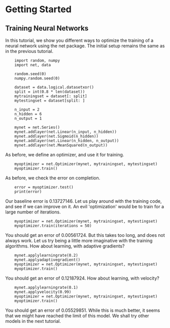 # Getting Started

## Training Neural Networks

In this tutorial, we show you different ways to optimize the training of a
neural network using the net package. The initial setup remains the same as in
the previous tutorial.

		import random, numpy
		import net, data

		random.seed(0)
		numpy.random.seed(0)

		dataset = data.logical.datasetxor()
		split = int(0.8 * len(dataset))
		mytrainingset = dataset[: split]
		mytestingset = dataset[split: ]

		n_input = 2
		n_hidden = 6
		n_output = 1

		mynet = net.Series()
		mynet.addlayer(net.Linear(n_input, n_hidden))
		mynet.addlayer(net.Sigmoid(n_hidden))
		mynet.addlayer(net.Linear(n_hidden, n_output))
		mynet.addlayer(net.MeanSquared(n_output))

As before, we define an optimizer, and use it for training.

		myoptimizer = net.Optimizer(mynet, mytrainingset, mytestingset)
		myoptimizer.train()

As before, we check the error on completion.

		error = myoptimizer.test()
		print(error)

Our baseline error is 0.13727146. Let us play around with the training code,
and see if we can improve on it. An evil 'optimization' would be to train for
a large number of iterations.

		myoptimizer = net.Optimizer(mynet, mytrainingset, mytestingset)
		myoptimizer.train(iterations = 50)

You should get an error of 0.00561724. But this takes too long, and does not
always work. Let us try being a little more imaginative with the training
algorithms. How about learning, with adaptive gradients?

		mynet.applylearningrate(0.2)
		mynet.applyadaptivegradient()
		myoptimizer = net.Optimizer(mynet, mytrainingset, mytestingset)
		myoptimizer.train()

You should get an error of 0.12187924. How about learning, with velocity?

		mynet.applylearningrate(0.1)
		mynet.applyvelocity(0.99)
		myoptimizer = net.Optimizer(mynet, mytrainingset, mytestingset)
		myoptimizer.train()

You should get an error of 0.05529851. While this is much better, it seems that
we might have reached the limit of this model. We shall try other models in the
next tutorial.

